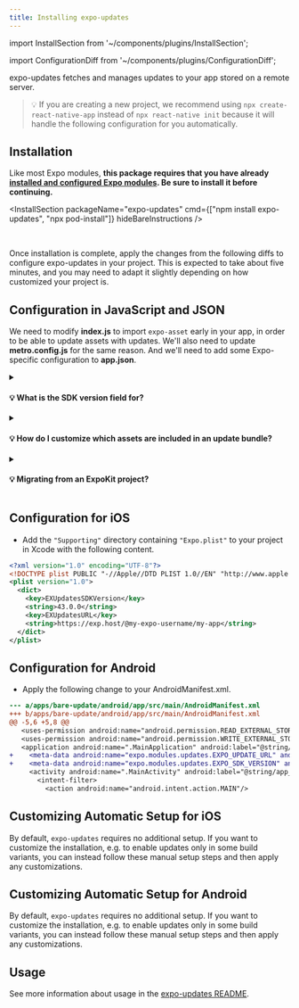 ```yaml
---
title: Installing expo-updates
---
```


import InstallSection from '~/components/plugins/InstallSection';

import ConfigurationDiff from '~/components/plugins/ConfigurationDiff';

expo-updates fetches and manages updates to your app stored on a remote server.

> 💡 If you are creating a new project, we recommend using `npx create-react-native-app` instead of `npx react-native init` because it will handle the following configuration for you automatically.

## Installation

Like most Expo modules, **this package requires that you have already [installed and configured Expo modules](/bare/installing-expo-modules.md). Be sure to install it before continuing.**

<InstallSection packageName="expo-updates" cmd={["npm install expo-updates", "npx pod-install"]} hideBareInstructions />

<br />

Once installation is complete, apply the changes from the following diffs to configure expo-updates in your project. This is expected to take about five minutes, and you may need to adapt it slightly depending on how customized your project is.

## Configuration in JavaScript and JSON

We need to modify **index.js** to import `expo-asset` early in your app, in order to be able to update assets with updates. We'll also need to update **metro.config.js** for the same reason. And we'll need to add some Expo-specific configuration to **app.json**.

<ConfigurationDiff source="/static/diffs/expo-updates-js.diff" />

<details><summary><h4>💡 What is the SDK version field for?</h4></summary>
<p>

Currently, all apps published to Expo's servers must be configured with a valid SDK version. We use the SDK version to determine which app binaries a particular update is compatible with. If your app has the `expo` package installed in package.json, your SDK version should match the major version number of this package. Otherwise, you can just use the latest Expo SDK version number (at least `38.0.0`).

</p>
</details>

<div style={{marginTop: -10}} />

<details><summary><h4>💡 How do I customize which assets are included in an update bundle?</h4></summary>
<p>

If you have assets (such as images or other media) that are imported in your application code, and you would like these to be downloaded atomically as part of an update, add the `assetBundlePatterns` field under the `expo` key in your project's app.json. This field should be an array of file glob strings which point to the assets you want bundled. For example: `"assetBundlePatterns": ["**/*"]`

</p>
</details>

<div style={{marginTop: -10}} />

<details><summary><h4>💡 Migrating from an ExpoKit project?</h4></summary>
<p>

If you're migrating from an ExpoKit project to the bare workflow with `expo-updates`, remove the `ios.publishBundlePath`, `ios.publishManifestPath`, `android.publishBundlePath`, and `android.publishManifestPath` keys from your app.json.

</p>
</details>

<div style={{marginTop: 40}} />

## Configuration for iOS

- Add the `"Supporting"` directory containing `"Expo.plist"` to your project in Xcode with the following content.

```xml
<?xml version="1.0" encoding="UTF-8"?>
<!DOCTYPE plist PUBLIC "-//Apple//DTD PLIST 1.0//EN" "http://www.apple.com/DTDs/PropertyList-1.0.dtd">
<plist version="1.0">
  <dict>
    <key>EXUpdatesSDKVersion</key>
    <string>43.0.0</string>
    <key>EXUpdatesURL</key>
    <string>https://exp.host/@my-expo-username/my-app</string>
  </dict>
</plist>
```

## Configuration for Android

- Apply the following change to your AndroidManifest.xml.

```diff
--- a/apps/bare-update/android/app/src/main/AndroidManifest.xml
+++ b/apps/bare-update/android/app/src/main/AndroidManifest.xml
@@ -5,6 +5,8 @@
   <uses-permission android:name="android.permission.READ_EXTERNAL_STORAGE"/>
   <uses-permission android:name="android.permission.WRITE_EXTERNAL_STORAGE"/>
   <application android:name=".MainApplication" android:label="@string/app_name" android:icon="@mipmap/ic_launcher" android:roundIcon="@mipmap/ic_launcher_round" android:allowBackup="false" android:theme="@style/AppTheme" android:usesCleartextTraffic="true">
+    <meta-data android:name="expo.modules.updates.EXPO_UPDATE_URL" android:value="https://exp.host/@my-expo-username/my-app"/>
+    <meta-data android:name="expo.modules.updates.EXPO_SDK_VERSION" android:value="43.0.0"/>
     <activity android:name=".MainActivity" android:label="@string/app_name" android:configChanges="keyboard|keyboardHidden|orientation|screenSize|uiMode" android:launchMode="singleTask" android:windowSoftInputMode="adjustResize" android:theme="@style/Theme.App.SplashScreen">
       <intent-filter>
         <action android:name="android.intent.action.MAIN"/>
```

## Customizing Automatic Setup for iOS

By default, `expo-updates` requires no additional setup. If you want to customize the installation, e.g. to enable updates only in some build variants, you can instead follow these manual setup steps and then apply any customizations.

<ConfigurationDiff source="/static/diffs/expo-updates-ios.diff" />

## Customizing Automatic Setup for Android

By default, `expo-updates` requires no additional setup. If you want to customize the installation, e.g. to enable updates only in some build variants, you can instead follow these manual setup steps and then apply any customizations.

<ConfigurationDiff source="/static/diffs/expo-updates-android.diff" />

## Usage

See more information about usage in the [expo-updates README](https://github.com/expo/expo/blob/master/packages/expo-updates/README.md).
